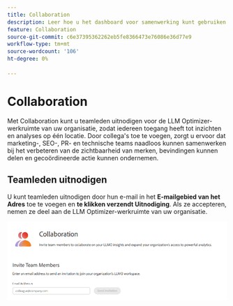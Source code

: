 ```yaml
---
title: Collaboration
description: Leer hoe u het dashboard voor samenwerking kunt gebruiken om teamleden uit te nodigen voor de LLM Optimizer-werkruimte van uw organisatie.
feature: Collaboration
source-git-commit: c6e37395362262eb5fe8366473e76086e36d77e9
workflow-type: tm+mt
source-wordcount: '106'
ht-degree: 0%

---
```



# Collaboration

Met Collaboration kunt u teamleden uitnodigen voor de LLM Optimizer-werkruimte van uw organisatie, zodat iedereen toegang heeft tot inzichten en analyses op één locatie. Door collega&#39;s toe te voegen, zorgt u ervoor dat marketing-, SEO-, PR- en technische teams naadloos kunnen samenwerken bij het verbeteren van de zichtbaarheid van merken, bevindingen kunnen delen en gecoördineerde actie kunnen ondernemen.

## Teamleden uitnodigen

U kunt teamleden uitnodigen door hun e-mail in het **E-mailgebied van het Adres** toe te voegen en **te klikken verzendt Uitnodiging**. Als ze accepteren, nemen ze deel aan de LLM Optimizer-werkruimte van uw organisatie.

![ Uitnodiging Collaboration ](/help/dashboards/assets/collaboration.png)
